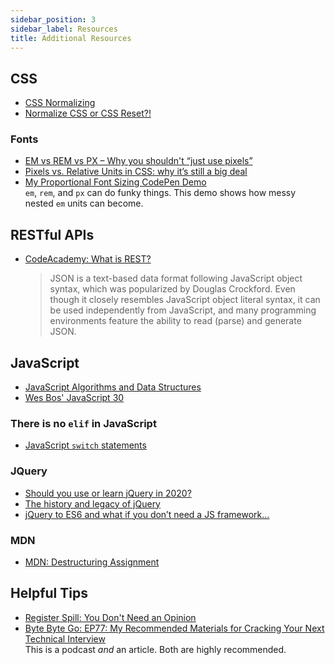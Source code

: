 ```yaml
---
sidebar_position: 3
sidebar_label: Resources
title: Additional Resources
---
```


<!-- markdownlint-disable no-inline-html no-trailing-punctuation -->
## CSS

- [CSS Normalizing](https://flaviocopes.com/css-normalizing/)
- [Normalize CSS or CSS Reset?!](https://elad.medium.com/normalize-css-or-css-reset-9d75175c5d1e)

### Fonts

- [EM vs REM vs PX – Why you shouldn't “just use pixels”](https://engageinteractive.co.uk/blog/em-vs-rem-vs-px)
- [Pixels vs. Relative Units in CSS: why it’s still a big deal](https://www.24a11y.com/2019/pixels-vs-relative-units-in-css-why-its-still-a-big-deal/)
- [My Proportional Font Sizing CodePen Demo](https://codepen.io/torchcodelab/pen/kdtjB)<br/> `em`, `rem`, and `px` can do funky things. This demo shows how messy nested `em` units can become.

## RESTful APIs

- [CodeAcademy: What is REST?](https://www.codecademy.com/article/what-is-rest)

    > JSON is a text-based data format following JavaScript object syntax, which was popularized by Douglas Crockford. Even though it closely resembles JavaScript object literal syntax, it can be used independently from JavaScript, and many programming environments feature the ability to read (parse) and generate JSON.

## JavaScript

- [JavaScript Algorithms and Data Structures](https://github.com/trekhleb/javascript-algorithms)
- [Wes Bos' JavaScript 30](https://javascript30.com/)

### There is no `elif` in JavaScript

- [JavaScript `switch` statements](https://developer.mozilla.org/en-US/docs/Web/JavaScript/Reference/Statements/switch)

### JQuery

- [Should you use or learn jQuery in 2020?](https://flaviocopes.com/jquery/)
- [The history and legacy of jQuery](https://blog.logrocket.com/the-history-and-legacy-of-jquery/)
- [jQuery to ES6 and what if you don’t need a JS framework…](https://dev.to/joethom/jquery-to-es6-and-what-if-you-dont-need-a-js-framework-1m2n)

### MDN

- [MDN: Destructuring Assignment](https://developer.mozilla.org/en-US/docs/Web/JavaScript/Reference/Operators/Destructuring_assignment)

## Helpful Tips

- [Register Spill: You Don't Need an Opinion](https://registerspill.thorstenball.com/p/you-dont-need-an-opinion)
- [Byte Byte Go: EP77: My Recommended Materials for Cracking Your Next Technical Interview](https://blog.bytebytego.com/p/ep77-my-recommended-materials-for)
  <br/>This is a podcast _and_ an article. Both are highly recommended.

